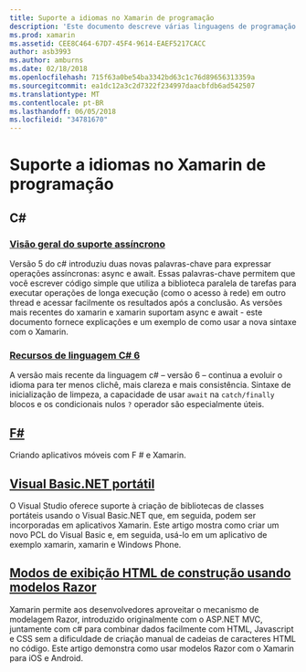 ```yaml
---
title: Suporte a idiomas no Xamarin de programação
description: 'Este documento descreve várias linguagens de programação com suporte de Xamarin. Ele discute c#, F #, portátil Visual Basic.NET e modelos Razor.'
ms.prod: xamarin
ms.assetid: CEE8C464-67D7-45F4-9614-EAEF5217CACC
author: asb3993
ms.author: amburns
ms.date: 02/18/2018
ms.openlocfilehash: 715f63a0be54ba3342bd63c1c76d89656313359a
ms.sourcegitcommit: ea1dc12a3c2d7322f234997daacbfdb6ad542507
ms.translationtype: MT
ms.contentlocale: pt-BR
ms.lasthandoff: 06/05/2018
ms.locfileid: "34781670"
---
```

# <a name="programming-language-support-in-xamarin"></a>Suporte a idiomas no Xamarin de programação

## <a name="c"></a>C# 

###  <a name="async-support-overviewcross-platformplatformasyncmd"></a>[Visão geral do suporte assíncrono](~/cross-platform/platform/async.md)

Versão 5 do c# introduziu duas novas palavras-chave para expressar operações assíncronas: async e await. Essas palavras-chave permitem que você escrever código simple que utiliza a biblioteca paralela de tarefas para executar operações de longa execução (como o acesso à rede) em outro thread e acessar facilmente os resultados após a conclusão. As versões mais recentes do xamarin e xamarin suportam async e await - este documento fornece explicações e um exemplo de como usar a nova sintaxe com o Xamarin.

### <a name="c-6-language-featurescross-platformplatformcsharp-sixmd"></a>[Recursos de linguagem C# 6](~/cross-platform/platform/csharp-six.md)

A versão mais recente da linguagem c# – versão 6 – continua a evoluir o idioma para ter menos clichê, mais clareza e mais consistência. Sintaxe de inicialização de limpeza, a capacidade de usar `await` na `catch/finally` blocos e os condicionais nulos `?` operador são especialmente úteis.

## <a name="ffsharpindexmd"></a>[F#](fsharp/index.md)

Criando aplicativos móveis com F # e Xamarin.

##  <a name="portable-visual-basicnetcross-platformplatformvisual-basicindexmd"></a>[Visual Basic.NET portátil](~/cross-platform/platform/visual-basic/index.md)

O Visual Studio oferece suporte à criação de bibliotecas de classes portáteis usando o Visual Basic.NET que, em seguida, podem ser incorporadas em aplicativos Xamarin. Este artigo mostra como criar um novo PCL do Visual Basic e, em seguida, usá-lo em um aplicativo de exemplo xamarin, xamarin e Windows Phone.

##  <a name="building-html-views-using-razor-templatescross-platformplatformrazor-html-templatesindexmd"></a>[Modos de exibição HTML de construção usando modelos Razor](~/cross-platform/platform/razor-html-templates/index.md)

Xamarin permite aos desenvolvedores aproveitar o mecanismo de modelagem Razor, introduzido originalmente com o ASP.NET MVC, juntamente com c# para combinar dados facilmente com HTML, Javascript e CSS sem a dificuldade de criação manual de cadeias de caracteres HTML no código.
Este artigo demonstra como usar modelos Razor com o Xamarin para iOS e Android.
